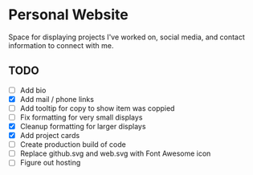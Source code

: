# Personal Website

Space for displaying projects I've worked on, social media, and contact information to connect with me.

## TODO

-   [ ] Add bio
-   [x] Add mail / phone links
-   [ ] Add tooltip for copy to show item was coppied
-   [ ] Fix formatting for very small displays
-   [x] Cleanup formatting for larger displays
-   [x] Add project cards
-   [ ] Create production build of code
-   [ ] Replace github.svg and web.svg with Font Awesome icon
-   [ ] Figure out hosting
